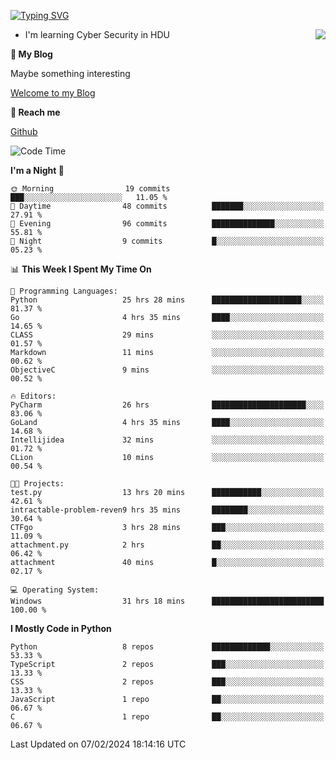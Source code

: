 [![Typing SVG](https://readme-typing-svg.herokuapp.com?font=Fira+Code&pause=1000&random=false&width=450&height=60&lines=Hello+%F0%9F%91%8B%F0%9F%8F%BB;I'm+JBNRZ)](https://git.io/typing-svg)

<a href="#">
  <img align="right" src="https://github-readme-stats.vercel.app/api?username=JBNRZ&show_icons=true&bg_color=15,f2f7fd,E0EAFC" />
</a>

- I'm learning Cyber Security in HDU

 **🌱 My Blog**

Maybe something interesting

[Welcome to my Blog](https://jbnrz.com.cn/)

 **💬 Reach me** 

[Github](https://github.com/JBNRZ)


<!--START_SECTION:waka-->
![Code Time](http://img.shields.io/badge/Code%20Time-313%20hrs%2044%20mins-blue)

**I'm a Night 🦉** 

```text
🌞 Morning                19 commits          ███░░░░░░░░░░░░░░░░░░░░░░   11.05 % 
🌆 Daytime                48 commits          ███████░░░░░░░░░░░░░░░░░░   27.91 % 
🌃 Evening                96 commits          ██████████████░░░░░░░░░░░   55.81 % 
🌙 Night                  9 commits           █░░░░░░░░░░░░░░░░░░░░░░░░   05.23 % 
```


📊 **This Week I Spent My Time On** 

```text
💬 Programming Languages: 
Python                   25 hrs 28 mins      ████████████████████░░░░░   81.37 % 
Go                       4 hrs 35 mins       ████░░░░░░░░░░░░░░░░░░░░░   14.65 % 
CLASS                    29 mins             ░░░░░░░░░░░░░░░░░░░░░░░░░   01.57 % 
Markdown                 11 mins             ░░░░░░░░░░░░░░░░░░░░░░░░░   00.62 % 
ObjectiveC               9 mins              ░░░░░░░░░░░░░░░░░░░░░░░░░   00.52 % 

🔥 Editors: 
PyCharm                  26 hrs              █████████████████████░░░░   83.06 % 
GoLand                   4 hrs 35 mins       ████░░░░░░░░░░░░░░░░░░░░░   14.68 % 
Intellijidea             32 mins             ░░░░░░░░░░░░░░░░░░░░░░░░░   01.72 % 
CLion                    10 mins             ░░░░░░░░░░░░░░░░░░░░░░░░░   00.54 % 

🐱‍💻 Projects: 
test.py                  13 hrs 20 mins      ███████████░░░░░░░░░░░░░░   42.61 % 
intractable-problem-reven9 hrs 35 mins       ████████░░░░░░░░░░░░░░░░░   30.64 % 
CTFgo                    3 hrs 28 mins       ███░░░░░░░░░░░░░░░░░░░░░░   11.09 % 
attachment.py            2 hrs               ██░░░░░░░░░░░░░░░░░░░░░░░   06.42 % 
attachment               40 mins             █░░░░░░░░░░░░░░░░░░░░░░░░   02.17 % 

💻 Operating System: 
Windows                  31 hrs 18 mins      █████████████████████████   100.00 % 
```

**I Mostly Code in Python** 

```text
Python                   8 repos             █████████████░░░░░░░░░░░░   53.33 % 
TypeScript               2 repos             ███░░░░░░░░░░░░░░░░░░░░░░   13.33 % 
CSS                      2 repos             ███░░░░░░░░░░░░░░░░░░░░░░   13.33 % 
JavaScript               1 repo              ██░░░░░░░░░░░░░░░░░░░░░░░   06.67 % 
C                        1 repo              ██░░░░░░░░░░░░░░░░░░░░░░░   06.67 % 
```




 Last Updated on 07/02/2024 18:14:16 UTC
<!--END_SECTION:waka-->
